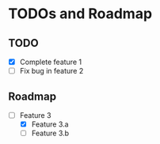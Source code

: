 # TODOs and Roadmap

## TODO

- [x] Complete feature 1
- [ ] Fix bug in feature 2

## Roadmap

- [ ] Feature 3
  - [x] Feature 3.a
  - [ ] Feature 3.b
